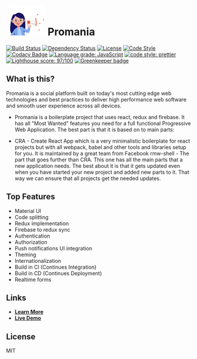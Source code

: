 # ‌‌ [![LOGO][logo-image]][logo-url] Promania
[![Build Status][travis-image]][travis-url]
[![Dependency Status][daviddm-image]][daviddm-url]
[![License][license-image]][license-url]
[![Code Style][code-style-image]][code-style-url]
[![Codacy Badge](https://api.codacy.com/project/badge/Grade/5115548610974146bf53eb60819e3845)](https://app.codacy.com/app/Mosh-Media/promania-platform?utm_source=github.com&utm_medium=referral&utm_content=Mosh-Media/promania-platform&utm_campaign=Badge_Grade_Dashboard)
[![Language grade: JavaScript](https://img.shields.io/lgtm/grade/javascript/g/Mosh-Media/promania-platform.svg?logo=lgtm&logoWidth=18)](https://lgtm.com/projects/g/Mosh-Media/promania-platform/context:javascript)
[![code style: prettier](https://img.shields.io/badge/code_style-prettier-ff69b4.svg?style=flat-square)](https://github.com/prettier/prettier)
[![Lighthouse score: 97/100](https://lighthouse-badge.appspot.com/?score=97)](https://github.com/ebidel/lighthouse-badge) [![Greenkeeper badge](https://badges.greenkeeper.io/Mosh-Media/promania-platform.svg)](https://greenkeeper.io/)



## What is this?

Promania is a social platform built on today's most cutting edge web technologies and best practices to deliver high performance web software and smooth user experience across all devices. 

* Promania is a boilerplate project that uses react, redux and firebase. It has all "Most Wanted" features you need for a full functional Progressive Web Application. The best part is that it is based on to main parts:

* CRA - Create React App which is a very minimalistic boilerplate for react projects but with all webpack, babel and other tools and libraries setup for you. It is maintained by a great team from Facebook
rmw-shell - The part that goes further than CRA. This one has all the main parts that a new application needs. The best about it is that it gets updated even when you have started your new project and added new parts to it. That way we can ensure that all projects get the needed updates.

## Top Features

* Material UI
* Code splitting
* Redux implementation
* Firebase to redux sync
* Authentication
* Authorization
* Push notifications UI integration
* Theming
* Internationalization
* Build in CI (Continues Integration)
* Build in CD (Continues Deployment)
* Realtime forms

## Links
*  **[Learn More](https://mosh-media.github.io/promania-platform/)**
*  **[Live Demo](http://app.mosh-media.com)**


## License

MIT


[logo-image]: https://raw.githubusercontent.com/Mosh-Media/promania-platform/master/docs/img/promania.png
[logo-url]: https://github.com/Mosh-Media/react-firebase/blob/master/README.md
[travis-image]: https://travis-ci.org/Mosh-Media/promania-platform.svg?branch=master
[travis-url]: https://travis-ci.org/Mosh-Media/promania-platform
[daviddm-image]: https://img.shields.io/david/Mosh-Media/react-firebase.svg?style=flat-square
[daviddm-url]: https://david-dm.org/Mosh-Media/react-firebase
[license-image]: https://img.shields.io/npm/l/express.svg
[license-url]: https://github.com/Mosh-Media/react-firebase/master/LICENSE
[code-style-image]: https://img.shields.io/badge/code%20style-standard-brightgreen.svg?style=flat-square
[code-style-url]: http://standardjs.com/

